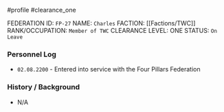 #profile #clearance_one 

FEDERATION ID: `FP-27`
NAME: `Charles`
FACTION: [[Factions/TWC]]
RANK/OCCUPATION: `Member of TWC`
CLEARANCE LEVEL: ONE
STATUS: `On Leave`

### Personnel Log
- `02.08.2200` - Entered into service with the Four Pillars Federation

### History / Background
- N/A
